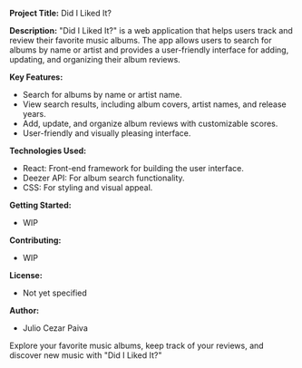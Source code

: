 **Project Title:** Did I Liked It?

**Description:**
"Did I Liked It?" is a web application that helps users track and review their favorite music albums. The app allows users to search for albums by name or artist and provides a user-friendly interface for adding, updating, and organizing their album reviews.

**Key Features:**
- Search for albums by name or artist name.
- View search results, including album covers, artist names, and release years.
- Add, update, and organize album reviews with customizable scores.
- User-friendly and visually pleasing interface.

**Technologies Used:**
- React: Front-end framework for building the user interface.
- Deezer API: For album search functionality.
- CSS: For styling and visual appeal.

**Getting Started:**
- WIP

**Contributing:**
- WIP

**License:**
- Not yet specified

**Author:**
- Julio Cezar Paiva

Explore your favorite music albums, keep track of your reviews, and discover new music with "Did I Liked It?"
